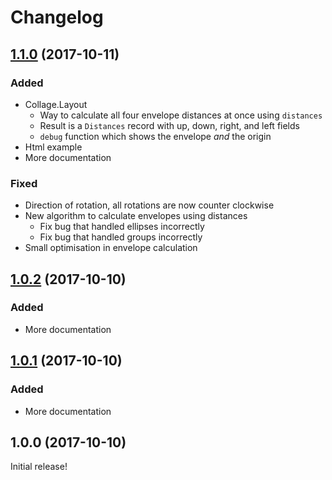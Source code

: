 # Changelog


## [1.1.0](https://github.com/timjs/elm-collage/compare/1.0.2...1.1.0) (2017-10-11)

### Added

  - Collage.Layout
    - Way to calculate all four envelope distances at once using `distances`
    - Result is a `Distances` record with up, down, right, and left fields
    - `debug` function which shows the envelope _and_ the origin
  - Html example
  - More documentation

### Fixed

  - Direction of rotation, all rotations are now counter clockwise
  - New algorithm to calculate envelopes using distances
    - Fix bug that handled ellipses incorrectly
    - Fix bug that handled groups incorrectly
  - Small optimisation in envelope calculation


## [1.0.2](https://github.com/timjs/elm-collage/compare/1.0.1...1.0.2) (2017-10-10)

### Added
  - More documentation


## [1.0.1](https://github.com/timjs/elm-collage/compare/1.0.0...1.0.1) (2017-10-10)

### Added

  - More documentation


## 1.0.0 (2017-10-10)

Initial release!
